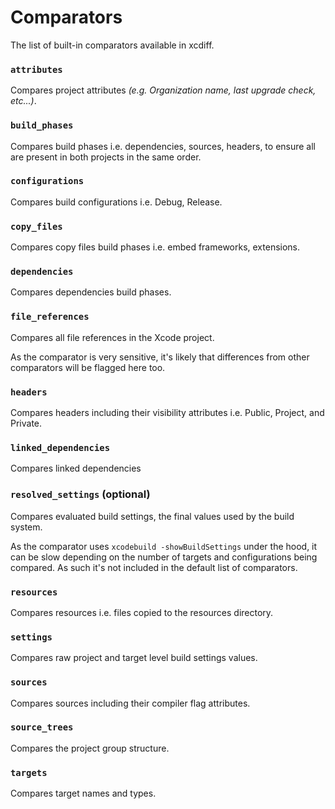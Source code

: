 # Comparators

The list of built-in comparators available in xcdiff.

### `attributes`

Compares project attributes _(e.g. Organization name, last upgrade check, etc...)_.

### `build_phases`

Compares build phases i.e. dependencies, sources, headers, to ensure all are present in both projects in the same order.

### `configurations`

Compares build configurations i.e. Debug, Release.

### `copy_files`

Compares copy files build phases i.e. embed frameworks, extensions.

### `dependencies`

Compares dependencies build phases.

### `file_references`

Compares all file references in the Xcode project.

As the comparator is very sensitive, it's likely that differences from other comparators will be flagged here too.

### `headers`

Compares headers including their visibility attributes i.e. Public, Project, and Private.

### `linked_dependencies`

Compares linked dependencies

### `resolved_settings` (optional)

Compares evaluated build settings, the final values used by the build system.

As the comparator uses `xcodebuild -showBuildSettings` under the hood, it can be slow depending on the number of targets and configurations being compared. As such it's not included in the default list of comparators.

### `resources`

Compares resources i.e. files copied to the resources directory.

### `settings`

Compares raw project and target level build settings values.

### `sources`

Compares sources including their compiler flag attributes.

### `source_trees`

Compares the project group structure.

### `targets`

Compares target names and types.
